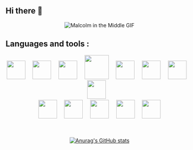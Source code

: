 ## Hi there 👋

<div align="center">

![Malcolm in the Middle GIF](https://media.giphy.com/media/AAZWN2T2rmMFxqIfzw/giphy.gif)

<!--
**ModusGit/ModusGit** is a ✨ _special_ ✨ repository because its `README.md` (this file) appears on your GitHub profile.

Here are some ideas to get you started:

- 🔭 I’m currently working on ...
- 🌱 I’m currently learning ...
- 👯 I’m looking to collaborate on ...
- 🤔 I’m looking for help with ...
- 💬 Ask me about ...
- 📫 How to reach me: ...
- 😄 Pronouns: ...
- ⚡ Fun fact: ...
-->
</div>

## Languages and tools :

<div align="center">
<img width='50px' src="https://cdn.jsdelivr.net/gh/devicons/devicon@latest/icons/html5/html5-original.svg" /> &nbsp; &nbsp; <img width='50px' src="https://cdn.jsdelivr.net/gh/devicons/devicon@latest/icons/css3/css3-original.svg" /> &nbsp; &nbsp; <img width='50px' src="https://cdn.jsdelivr.net/gh/devicons/devicon@latest/icons/javascript/javascript-original.svg" /> &nbsp; &nbsp; <img width='65px' src="https://cdn.jsdelivr.net/gh/devicons/devicon@latest/icons/php/php-original.svg" /> &nbsp; &nbsp; <img width='50px' src="https://cdn.jsdelivr.net/gh/devicons/devicon@latest/icons/mysql/mysql-original.svg" /> &nbsp; &nbsp; <img width='50px' src="https://static-00.iconduck.com/assets.00/symfony-icon-512x512-chy9bgu3.png" /> &nbsp; &nbsp; <img width='50px' src="https://cdn.jsdelivr.net/gh/devicons/devicon@latest/icons/laravel/laravel-original.svg" /> &nbsp; &nbsp; <img width='50px' src="https://cdn.jsdelivr.net/gh/devicons/devicon@latest/icons/react/react-original.svg" /> &nbsp; &nbsp; <br> 
<img width='50px' src="https://cdn.jsdelivr.net/gh/devicons/devicon@latest/icons/vscode/vscode-original.svg" /> &nbsp; &nbsp; <img width='50px' src="https://cdn.jsdelivr.net/gh/devicons/devicon@latest/icons/phpstorm/phpstorm-original.svg" /> &nbsp; &nbsp; <img width='50px' src="https://cdn.jsdelivr.net/gh/devicons/devicon@latest/icons/git/git-original.svg" /> &nbsp; &nbsp; <img width='50px' src="https://cdn.jsdelivr.net/gh/devicons/devicon@latest/icons/trello/trello-original.svg" /> &nbsp; &nbsp; <img width='50px' src="https://cdn.jsdelivr.net/gh/devicons/devicon@latest/icons/notion/notion-original.svg" />
<br>
<br>
<br>
  
[![Anurag's GitHub stats](https://github-readme-stats.vercel.app/api?username=modusGit&show_icons=true&hide_border=false&title_color=3B1F94f&icon_color=FFE500&bg_color=09131B&text_color=ffffff&border_color=0c1a25)](https://github.com/anuraghazra/github-readme-stats)

</div>

